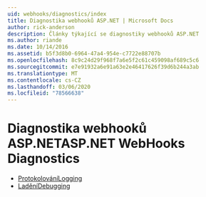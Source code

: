 ```yaml
---
uid: webhooks/diagnostics/index
title: Diagnostika webhooků ASP.NET | Microsoft Docs
author: rick-anderson
description: Články týkající se diagnostiky webhooků ASP.NET
ms.author: riande
ms.date: 10/14/2016
ms.assetid: b5f3d8b0-6964-47a4-954e-c7722e88707b
ms.openlocfilehash: 8c9c24d29f968f7a6e5f2c61c459098af689c5c6
ms.sourcegitcommit: e7e91932a6e91a63e2e46417626f39d6b244a3ab
ms.translationtype: MT
ms.contentlocale: cs-CZ
ms.lasthandoff: 03/06/2020
ms.locfileid: "78566638"
---
```

# <a name="aspnet-webhooks-diagnostics"></a><span data-ttu-id="1c563-103">Diagnostika webhooků ASP.NET</span><span class="sxs-lookup"><span data-stu-id="1c563-103">ASP.NET WebHooks Diagnostics</span></span>

* [<span data-ttu-id="1c563-104">Protokolování</span><span class="sxs-lookup"><span data-stu-id="1c563-104">Logging</span></span>](logging.md)
* [<span data-ttu-id="1c563-105">Ladění</span><span class="sxs-lookup"><span data-stu-id="1c563-105">Debugging</span></span>](debugging.md)
